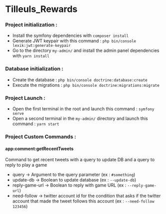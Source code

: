 # Tilleuls_Rewards

### Project initialization :
- Install the symfony dependencies with `composer install`
- Generate JWT keypair with this command : `php bin/console lexik:jwt:generate-keypair`
- Go to the directory `my-admin/` and install the admin panel dependencies with `yarn install`

### Database initialization :
- Create the database : `php bin/console doctrine:database:create`
- Execute the migrations : `php bin/console doctrine:migrations:migrate`

### Project Launch :
- Open the first terminal in the root and launch this command : `symfony serve`
- Open a second terminal in the `my-admin/` directory and launch this command : `yarn start`

### Project Custom Commands :
#### app:comment:getRecentTweets
Command to get recent tweets with a query to update DB and a query to reply to play a game
- query -> Argument to the query parameter (ex : `#something`)
- update-db -> Boolean to update database (ex : `--update-db`)
- reply-game-url -> Boolean to reply with game URL (ex : `--reply-game-url`)
- need-follow -> twitter account id for the condition that asks if the twitter account that made the tweet follows this account (ex : `--need-follow 123456`)
